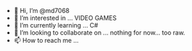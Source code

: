- 👋 Hi, I’m @md7068
- 👀 I’m interested in ... VIDEO GAMES
- 🌱 I’m currently learning ... C#
- 💞️ I’m looking to collaborate on ... nothing for now... too raw.
- 📫 How to reach me ...

<!---
md7068/md7068 is a ✨ special ✨ repository because its `README.md` (this file) appears on your GitHub profile.
You can click the Preview link to take a look at your changes.
--->
